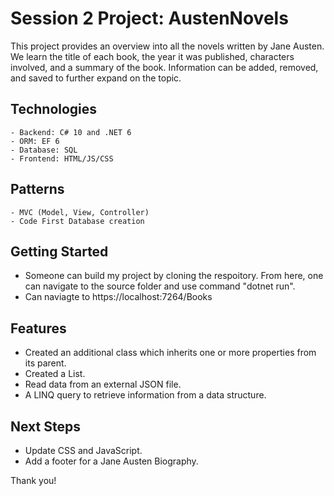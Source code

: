 # Session 2 Project: AustenNovels
 This project provides an overview into all the novels written by Jane Austen.  We learn the title of each book, the year it was published, characters involved, and a summary of the book. Information can be added, removed, and saved to further expand on the topic.
 
## Technologies 
    - Backend: C# 10 and .NET 6
    - ORM: EF 6
    - Database: SQL 
    - Frontend: HTML/JS/CSS

## Patterns
    - MVC (Model, View, Controller)
    - Code First Database creation 
    
## Getting Started 
   - Someone can build my project by cloning the respoitory.  From here, one can navigate to the source folder and use command "dotnet run".
   - Can naviagte to https://localhost:7264/Books
   
 ## Features
   - Created an additional class which inherits one or more properties from its parent.
   - Created a List.
   - Read data from an external JSON file.
   - A LINQ query to retrieve information from a data structure.
   
 ## Next Steps
  - Update CSS and JavaScript.
  - Add a footer for a Jane Austen Biography.  

Thank you! 
